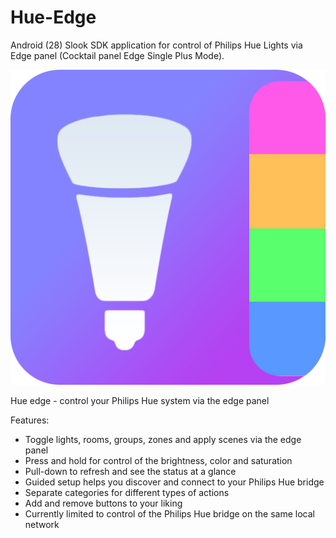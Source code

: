 # Hue-Edge
Android (28) Slook SDK application for control of Philips Hue Lights via Edge panel (Cocktail panel Edge Single Plus Mode).

![Hue edge logo](https://github.com/nils-trubkin/Hue-Edge/blob/master/app/src/main/res/drawable/hue_edge_logo.png?raw=true)

Hue edge - control your Philips Hue system via the edge panel

Features:
* Toggle lights, rooms, groups, zones and apply scenes via the edge panel
* Press and hold for control of the brightness, color and saturation
* Pull-down to refresh and see the status at a glance
* Guided setup helps you discover and connect to your Philips Hue bridge
* Separate categories for different types of actions
* Add and remove buttons to your liking
* Currently limited to control of the Philips Hue bridge on the same local network
